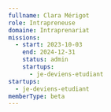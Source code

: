 ```yaml
---
fullname: Clara Mérigot
role: Intrapreneuse
domaine: Intraprenariat
missions:
  - start: 2023-10-03
    end: 2024-12-31
    status: admin
    startups:
      - je-deviens-etudiant
startups:
  - je-deviens-etudiant
memberType: beta
---
```

